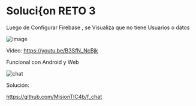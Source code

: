 # Soluci{on RETO 3

Luego de Configurar Firebase , se Visualiza que no tiene Usuarios o datos 

![image](https://user-images.githubusercontent.com/53870017/194182817-325b4020-db1f-401b-86ef-9905483d1d73.png)



Video: https://youtu.be/B3SfN_NcBjk

Funcional con Android y Web


![chat](https://user-images.githubusercontent.com/4458129/174921637-af104c0d-a64a-4625-b3af-9d4acd37cee5.gif)

Solución:

https://github.com/MisionTIC4b/f_chat

